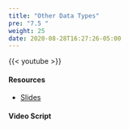 ```yaml
---
title: "Other Data Types"
pre: "7.5 "
weight: 25
date: 2020-08-28T16:27:26-05:00
---
```


{{< youtube  >}}

<!-- CIS 115: https://youtu.be/ -->

#### Resources
* [Slides](/1-cc110/07-encoding/slides/7-Encoding.pdf)

#### Video Script

